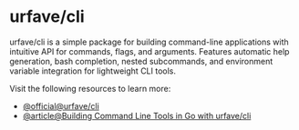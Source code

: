 # urfave/cli

urfave/cli is a simple package for building command-line applications with intuitive API for commands, flags, and arguments. Features automatic help generation, bash completion, nested subcommands, and environment variable integration for lightweight CLI tools.

Visit the following resources to learn more:

- [@official@urfave/cli](https://cli.urfave.org/)
- [@article@Building Command Line Tools in Go with urfave/cli](https://zetcode.com/golang/urfave-cli/)